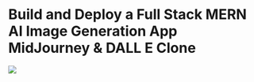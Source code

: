 # Build and Deploy a Full Stack MERN AI Image Generation App  MidJourney & DALL E Clone
<img src="[http://res.cloudinary.com/dty0wscz8/image/upload/v1678388555/ujwqkae5c2axd7lggsdg.png](http://res.cloudinary.com/dty0wscz8/image/upload/v1678387213/lu7k6ysji482xbv8akk9.png)">

